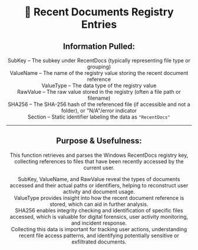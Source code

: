 <div align="center">

# 📄 Recent Documents Registry Entries

## **Information Pulled:**  
SubKey – The subkey under RecentDocs (typically representing file type or grouping)  
ValueName – The name of the registry value storing the recent document reference  
ValueType – The data type of the registry value  
RawValue – The raw value stored in the registry (often a file path or filename)  
SHA256 – The SHA-256 hash of the referenced file (if accessible and not a folder), or "N/A"/error indicator  
Section – Static identifier labeling the data as `"RecentDocs"`

---

## **Purpose & Usefulness:**  
This function retrieves and parses the Windows RecentDocs registry key, collecting references to files that have been recently accessed by the current user.

SubKey, ValueName, and RawValue reveal the types of documents accessed and their actual paths or identifiers, helping to reconstruct user activity and document usage.  
ValueType provides insight into how the recent document reference is stored, which can aid in further analysis.  
SHA256 enables integrity checking and identification of specific files accessed, which is valuable for digital forensics, user activity monitoring, and incident response.  
Collecting this data is important for tracking user actions, understanding recent file access patterns, and identifying potentially sensitive or exfiltrated documents.

</div>
